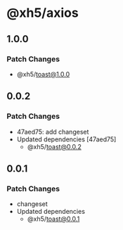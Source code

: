 # @xh5/axios

## 1.0.0

### Patch Changes

- @xh5/toast@1.0.0

## 0.0.2

### Patch Changes

- 47aed75: add changeset
- Updated dependencies [47aed75]
  - @xh5/toast@0.0.2

## 0.0.1

### Patch Changes

- changeset
- Updated dependencies
  - @xh5/toast@0.0.1
